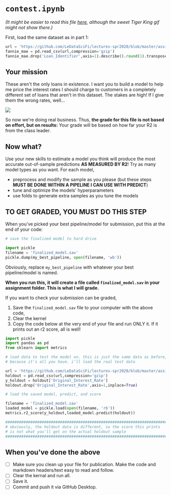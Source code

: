 # `contest.ipynb`

_(It might be easier to read this file [here](https://github.com/LeDataSciFi/LeDataSciFi.github.io/blob/master/assignments/asgn06_pred.md), although the sweet Tiger King gif might not show there.)_

First, load the same dataset as in part 1:

```python
url = 'https://github.com/LeDataSciFi/lectures-spr2020/blob/master/assignment_data/Fannie_Mae_Plus_Data.gzip?raw=true'
fannie_mae = pd.read_csv(url,compression='gzip')  
fannie_mae.drop('Loan_Identifier',axis=1).describe().round(1).transpose()
```

## Your mission

These aren't the only loans in existence. I want you to build a model to help me price the interest rates I should charge to customers in a completely different set of loans that aren't in this dataset. The stakes are high! If I give them the wrong rates, well...

![](https://media.giphy.com/media/kC2cRqEt8o41COgjoV/giphy.gif)

So now we're doing real business. Thus, **the grade for this file is not based on effort, but on results:** Your grade will be based on how far your R2 is from the class leader. 

## Now what?

Use your new skills to estimate a model you think will produce the most accurate out-of-sample predictions **AS MEASURED BY R2**! Try as many model types as you want. For each model,
- preprocess and modify the sample as you please (but these steps **MUST BE DONE WITHIN A PIPELINE I CAN USE WITH PREDICT**)
- tune and optimize the models' hyperparameters
- use folds to generate extra samples as you tune the models

## TO GET GRADED, YOU MUST DO THIS STEP

When you've picked your best pipeline/model for submission, put this at the end of your code:
```python
# save the finalized model to hard drive

import pickle
filename = 'finalized_model.sav'
pickle.dump(my_best_pipeline, open(filename, 'wb'))    
```

Obviously, replace `my_best_pipeline` with whatever your best pipeline/model is named. 

**When you run this, it will create a file called `finalized_model.sav` in your assignment folder. This is what I will grade.**

If you want to check your submission can be graded, 
1. Save the `finalized_model.sav` file to your computer with the above code,
2. Clear the kernel
3. Copy the code below at the very end of your file and run ONLY it. If it prints out an r2 score, all is well!

```python
import pickle
import pandas as pd
from sklearn import metrics

# load data to test the model on. this is just the same data as before, 
# because it's all you have. i'll load the real test data

url = 'https://github.com/LeDataSciFi/lectures-spr2020/blob/master/assignment_data/Fannie_Mae_Plus_Data.gzip?raw=true'
holdout = pd.read_csv(url,compression='gzip') 
y_holdout = holdout['Original_Interest_Rate']
holdout.drop('Original_Interest_Rate',axis=1,inplace=True)

# load the saved model, predict, and score

filename = 'finalized_model.sav'
loaded_model = pickle.load(open(filename, 'rb'))    
metrics.r2_score(y_holdout,loaded_model.predict(holdout))

############################################################################
# obviously, the holdout data is different, so the score this prints
# is not what you'll get on the actual holdout sample
############################################################################
```

## When you've done the above

- [ ] Make sure you clean up your file for publication. Make the code and markdown headers/text easy to read and follow. 
- [ ] Clear the kernal and run all. 
- [ ] Save it.
- [ ] Commit and push it via GitHub Desktop.
